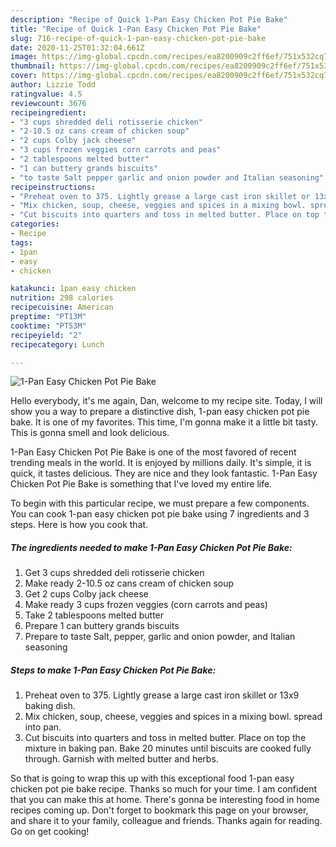 ```yaml
---
description: "Recipe of Quick 1-Pan Easy Chicken Pot Pie Bake"
title: "Recipe of Quick 1-Pan Easy Chicken Pot Pie Bake"
slug: 716-recipe-of-quick-1-pan-easy-chicken-pot-pie-bake
date: 2020-11-25T01:32:04.661Z
image: https://img-global.cpcdn.com/recipes/ea8200909c2ff6ef/751x532cq70/1-pan-easy-chicken-pot-pie-bake-recipe-main-photo.jpg
thumbnail: https://img-global.cpcdn.com/recipes/ea8200909c2ff6ef/751x532cq70/1-pan-easy-chicken-pot-pie-bake-recipe-main-photo.jpg
cover: https://img-global.cpcdn.com/recipes/ea8200909c2ff6ef/751x532cq70/1-pan-easy-chicken-pot-pie-bake-recipe-main-photo.jpg
author: Lizzie Todd
ratingvalue: 4.5
reviewcount: 3676
recipeingredient:
- "3 cups shredded deli rotisserie chicken"
- "2-10.5 oz cans cream of chicken soup"
- "2 cups Colby jack cheese"
- "3 cups frozen veggies corn carrots and peas"
- "2 tablespoons melted butter"
- "1 can buttery grands biscuits"
- "to taste Salt pepper garlic and onion powder and Italian seasoning"
recipeinstructions:
- "Preheat oven to 375. Lightly grease a large cast iron skillet or 13x9 baking dish."
- "Mix chicken, soup, cheese, veggies and spices in a mixing bowl. spread into pan."
- "Cut biscuits into quarters and toss in melted butter. Place on top the mixture in baking pan. Bake 20 minutes until biscuits are cooked fully through. Garnish with melted butter and herbs."
categories:
- Recipe
tags:
- 1pan
- easy
- chicken

katakunci: 1pan easy chicken 
nutrition: 298 calories
recipecuisine: American
preptime: "PT13M"
cooktime: "PT53M"
recipeyield: "2"
recipecategory: Lunch

---
```



![1-Pan Easy Chicken Pot Pie Bake](https://img-global.cpcdn.com/recipes/ea8200909c2ff6ef/751x532cq70/1-pan-easy-chicken-pot-pie-bake-recipe-main-photo.jpg)

Hello everybody, it's me again, Dan, welcome to my recipe site. Today, I will show you a way to prepare a distinctive dish, 1-pan easy chicken pot pie bake. It is one of my favorites. This time, I'm gonna make it a little bit tasty. This is gonna smell and look delicious.

1-Pan Easy Chicken Pot Pie Bake is one of the most favored of recent trending meals in the world. It is enjoyed by millions daily. It's simple, it is quick, it tastes delicious. They are nice and they look fantastic. 1-Pan Easy Chicken Pot Pie Bake is something that I've loved my entire life.




To begin with this particular recipe, we must prepare a few components. You can cook 1-pan easy chicken pot pie bake using 7 ingredients and 3 steps. Here is how you cook that.

<!--inarticleads1-->

##### The ingredients needed to make 1-Pan Easy Chicken Pot Pie Bake:

1. Get 3 cups shredded deli rotisserie chicken
1. Make ready 2-10.5 oz cans cream of chicken soup
1. Get 2 cups Colby jack cheese
1. Make ready 3 cups frozen veggies (corn carrots and peas)
1. Take 2 tablespoons melted butter
1. Prepare 1 can buttery grands biscuits
1. Prepare to taste Salt, pepper, garlic and onion powder, and Italian seasoning




<!--inarticleads2-->

##### Steps to make 1-Pan Easy Chicken Pot Pie Bake:

1. Preheat oven to 375. Lightly grease a large cast iron skillet or 13x9 baking dish.
1. Mix chicken, soup, cheese, veggies and spices in a mixing bowl. spread into pan.
1. Cut biscuits into quarters and toss in melted butter. Place on top the mixture in baking pan. Bake 20 minutes until biscuits are cooked fully through. Garnish with melted butter and herbs.




So that is going to wrap this up with this exceptional food 1-pan easy chicken pot pie bake recipe. Thanks so much for your time. I am confident that you can make this at home. There's gonna be interesting food in home recipes coming up. Don't forget to bookmark this page on your browser, and share it to your family, colleague and friends. Thanks again for reading. Go on get cooking!
